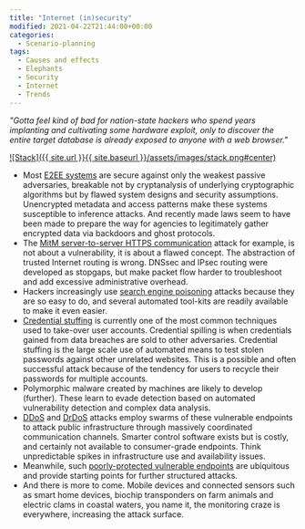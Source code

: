 ```yaml
---
title: "Internet (in)security"
modified: 2021-04-22T21:44:00+00:00
categories:
  - Scenario-planning
tags:
  - Causes and effects
  - Elephants
  - Security
  - Internet
  - Trends
---
```

_"Gotta feel kind of bad for nation-state hackers who spend years implanting and cultivating some hardware exploit, only to discover the entire target database is already exposed to anyone with a web browser."_

[![Stack]({{ site.url }}{{ site.baseurl }}/assets/images/stack.png#center)](https://www.xkcd.com/2166/)

* Most [E2EE systems](https://tymyrddin.gitbook.io/orchard/terraforming-threat-modelling/e2ee-threat-modelling) are secure against only the weakest passive adversaries, breakable not by cryptanalysis of underlying cryptographic algorithms but by flawed system designs and security assumptions. Unencrypted metadata and access patterns make these systems susceptible to inference attacks. And recently made laws seem to have been made to prepare the way for agencies to legitimately gather encrypted data via backdoors and ghost protocols.
* The [MitM server-to-server HTTPS communication](https://tymyrddin.gitbook.io/orchard/milliways-menu-of-vulnerabilities/endpoints/Server.md) attack for example, is not about a vulnerability, it is about a flawed concept. The abstraction of trusted Internet routing is wrong. DNSsec and IPsec routing were developed as stopgaps, but make packet flow harder to troubleshoot and add excessive administrative overhead.
* Hackers increasingly use [search engine poisoning](https://tymyrddin.gitbook.io/orchard/terraforming-threat-modelling/SE-threat-model/attacks/Search-engine-poisoning.md) attacks because they are so easy to do, and several automated tool-kits are readily available to make it even easier.
* [Credential stuffing](https://tymyrddin.gitbook.io/orchard/snapping-us-some-dark-matter/social-engineering/Credential-stuffing.md) is currently one of the most common techniques used to take-over user accounts. Credential spilling is when credentials gained from data breaches are sold to other adversaries. Credential stuffing is the large scale use of automated means to test stolen passwords against other unrelated websites. This is a possible and often successful attack because of the tendency for users to recycle their passwords for multiple accounts.
* Polymorphic malware created by machines are likely to develop (further). These learn to evade detection based on automated vulnerability detection and complex data analysis.
* [DDoS](https://tymyrddin.gitbook.io/orchard/snapping-us-some-dark-matter/network-attacks/DDoS.md) and [DrDoS](https://tymyrddin.gitbook.io/orchard/snapping-us-some-dark-matter/network-attacks/DrDoS.md) attacks employ swarms of these vulnerable endpoints to attack public infrastructure through massively coordinated communication channels. Smarter control software exists but is costly, and certainly not available to consumer-grade endpoints. Think unpredictable spikes in infrastructure use and availability issues.
* Meanwhile, such [poorly-protected vulnerable endpoints](https://tymyrddin.gitbook.io/orchard/milliways-menu-of-vulnerabilities/endpoints) are ubiquitous and provide starting points for further structured attacks.
* And there is more to come. Mobile devices and connected sensors such as smart home devices, biochip transponders on farm animals and electric clams in coastal waters, you name it, the monitoring craze is everywhere, increasing the attack surface.

